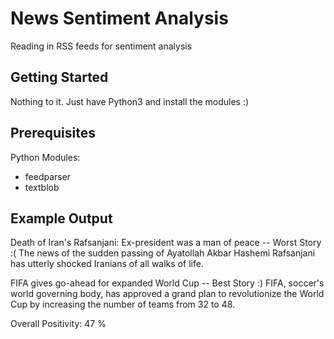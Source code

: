 # News Sentiment Analysis
Reading in RSS feeds for sentiment analysis

## Getting Started

Nothing to it. Just have Python3 and install the modules :)

## Prerequisites

Python Modules:
  * feedparser
  * textblob
  
## Example Output

Death of Iran's Rafsanjani: Ex-president was a man of peace -- Worst Story :( 
The news of the sudden passing of Ayatollah Akbar Hashemi Rafsanjani has utterly shocked Iranians of all walks of life.

FIFA gives go-ahead for expanded World Cup -- Best Story :)
FIFA, soccer's world governing body, has approved a grand plan to revolutionize the World Cup by increasing the number of teams from 32 to 48.

Overall Positivity:  47 %
